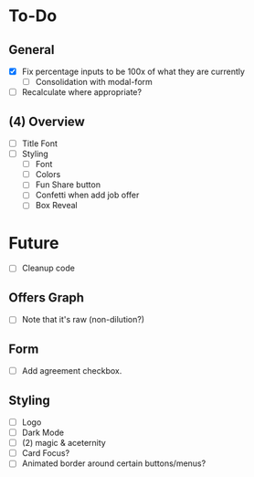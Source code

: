 # To-Do

## General
- [x] Fix percentage inputs to be 100x of what they are currently
  - [ ] Consolidation with modal-form
- [ ] Recalculate where appropriate?

## (4) Overview
- [ ] Title Font
- [ ] Styling
  - [ ] Font
  - [ ] Colors
  - [ ] Fun Share button
  - [ ] Confetti when add job offer
  - [ ] Box Reveal

# Future
- [ ] Cleanup code

## Offers Graph
- [ ] Note that it's raw (non-dilution?)

## Form
- [ ] Add agreement checkbox.

## Styling
- [ ] Logo
- [ ] Dark Mode
- [ ] (2) magic & aceternity
 - [ ] Card Focus?
 - [ ] Animated border around certain buttons/menus?

